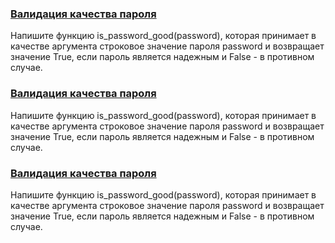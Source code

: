### [Валидация качества пароля](/source/simple/isGoodPassword.md)

Напишите функцию is_password_good(password), которая принимает в качестве аргумента строковое значение пароля password и возвращает значение True, если пароль является надежным и False - в противном случае.

### [Валидация качества пароля](/source/simple/isGoodPassword.md)

Напишите функцию is_password_good(password), которая принимает в качестве аргумента строковое значение пароля password и возвращает значение True, если пароль является надежным и False - в противном случае.

### [Валидация качества пароля](/source/simple/isGoodPassword.md)

Напишите функцию is_password_good(password), которая принимает в качестве аргумента строковое значение пароля password и возвращает значение True, если пароль является надежным и False - в противном случае.

